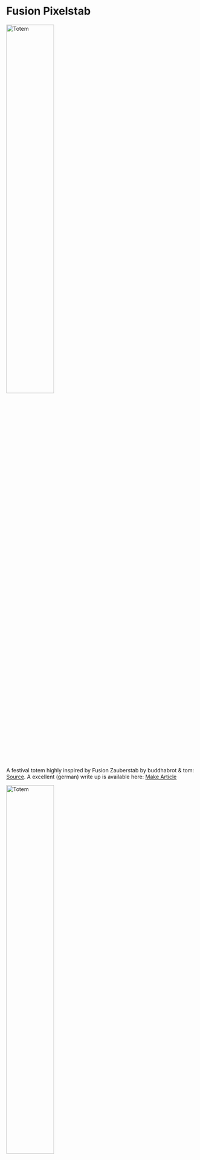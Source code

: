 # Fusion Pixelstab

<img src="media/photo/intro_night.webp" alt="Totem" width="50%"/>

A festival totem highly inspired by Fusion Zauberstab by buddhabrot & tom: [Source](https://git.binary-kitchen.de/buddhabrot/fusion-zauberstab). A excellent (german) write up is available here: [Make Article](https://git.binary-kitchen.de/buddhabrot/fusion-zauberstab/src/branch/master/make_artikel/gesamt.md)

<img src="media/photo/intro_day.webp" alt="Totem" width="50%"/>

Features

* 2,40m tall -> easily visibile
* 256 LEDs -> bright
* easy to carry
* huge choice of LED pattern
* no programming or soldering required
* using standard components, no custom PCBs

Here is a short video in action:
first_night_test.webm

## Concept

I have also built the totem mentioned above ("Zauberstab"). Its a very high quality totem with a ton of features, extremly nice looking und unique.
 I wanted to build something more accessible, something which needs less soldering (no soldering at all), does not need a laser cutter and in general: its my own design.
 I am using standard parts from shops like AliExpress, standard open source software like WLED and of corse, my 3D printer.
The design supports addon-ons, like a meshtastic node that sends the location of the totem to my peers.

## Bill of material

<img src="media/img/16x16_led_matrix.webp" alt="Totem" width="25%"/>

* A 16x16 RBG LED Matrix. I use a 12V version, but also a 5V should be fine. Data protocoll is supported by WLED
* WLED compatible LED driver: ["WLED PD Energy Meter ESP32 Sounds Reactive Addressable LED Strip Controller"](https://www.athom.tech/blank-1/wled-pd-energy-meter-esp32-sounds-reactive-addressable-led-strip-controller])
    * Microphone built in and supported by WLED
    * Power input: 12V via USB-C power delivery
* Power: Powerbank with USB-C output, in particular one which supports 12V, in particular "Anker Powerbank 20.000mAh" Model A1689
    * fairly cheap
    * delivers 12V via USB-C
    * can be charged through a different port
* Power is routed trough the aluminum rod via 2m USB-C cable. Connected with a magnetic usb-c to usb-c coupler, as the connection is not accessibile and inside the rod.
    * usb-c female to female adapter
    * VAFOTON / Model VAF-H006 magnetic coupler (with power delivery support)
    * generic usb-c cable (with power delivery)
* Aluminum rod, 20mm (outside), 17mm (inside), 2m long from a local hardware store ("Bauhaus")
* Some standard 3mm screws and heatset inserts
    * 2 long 35mm screws
    * some shorter screws from a set of screws
* 3D printed boday

<img src="media/photo/under_water_test.webp" alt="Totem" width="75%"/>
As the diffusor is somewhat water tight, it even works under water. Dont try this at a festival without a backup unit

## Software

[WLED](https://kno.wled.ge). Since 0.15+ its audio reactive. That means, it has built in 2D pattern, built in sound (claps) and music (bpm) aware animations. Needs to be flashed on the ESP via webflasher. After flashing
* configure the microphones GPIOs
<img src="media/img/mic_config.webp" alt="Totem" width="50%"/>
* configure the LED matrix
<img src="media/img/wled_config.webp" alt="Totem" width="50%"/>
* configure a startup pattern of your liking, so you do not need to manually select a pattern after each reboot
* optional: flash WLED with usermodes for the built in current sensor. I did this, measured the current once (it was the same as with the external USB-multimeter) and left it deactive as I do not need online power monitoring
<img src="media/img/INA_config_for_usermod_firmware.webp" alt="Totem" width="25%"/>

Time for a first test

media/vid/first_look.mp4

media/vid/first_look.webm

## Electricity

I choose 12V power delivery, because its available in many power banks. A 5V panel needs more amps than most power banks can deliver, but with 12V the current consumption is low enough, so the power banks does not shut down if a bright pattern is shown

## Shape

I rolled the 256 pixel-panel to a tube. Take care to roll in a way the single stripes are not bent. Then I desigend the whole assembly around the circumfence

<img src="media/photo/rolling.webp" alt="Totem" width="75%"/>

## Design

Fusion 360 was used. Its free for makers and its easy enough to handle. I love the slicer integration. You can send a model directly to your prusa slicer, print, optimize and repeat

<img src="media/img/embossing_for_the_win.webp" alt="Totem" width="75%"/>

Play around with the pixel pattern. Squibbly pixels? Brick layer pixels? Just draw one pixel, multiply it by 16x16 on a sketch and emboss it to a cyclinder.

## 3D printing

A lot of experiments have been done
* Differnt pixel shapes
<img src="media/photo/different_pixel_geometry.webp" alt="Totem" width="75%"/>
* Slicing tricks: Enable 10+ perimenters, so the bridging algorithm is tricked into using circular bridges
<img src="media/photo/overhangs.webp" alt="Totem" width="75%"/>
<img src="media/img/slicer_settings_add_perimenters.webp" alt="Totem" width="100%"/>
<img src="media/photo/good_bridges.webp" alt="Totem" width="75%"/>
* Different sleeved as diffusior from different materials
<img src="media/photo/different_shell_options.webp" alt="Totem" width="100%"/>
    * PLA, white: color neutral
    first_static_fire.webm
    * PLA, yellow: nice warm effect and good looking at daylight
    * PVB, smoke grey: "darker" look at day, cool pattern at night. No need to go the extra mile and make it transparent with iso propanol. Negative payoff as diffusion is desired to mask the pixels
    <img src="media/photo/no_need_to_smooth_pvb.webp" alt="Totem" width="100%"/>
* for the pixel pattern zylinder: use a dark color. Using white bleeds too much light to the next pixel

## Assembly

I suggest to begin with the top electronics. Connect the matrix to your ESP. Roll it up. Stick it into the cyliner

<img src="media/photo/assembly_tip.webp" alt="Totem" width="100%"/>

In the beggining its usefull to have a split cylinder as you need to access the inners more often. Later on a full cylinder can be used, but needs to be cut if you ever want to get the panel out again.

<img src="media/img/split_body_for_easy_assembly.webp" alt="Totem" width="50%"/>

For the foot, its quite straight forward

<img src="media/photo/foot_assembly.webp" alt="Totem" width="100%"/>

Note: I am using a magnetic connector and the female-female usb-c connector from the bill of material to have an easily swappable foot. So you can quickly recharge the totem in 10 seconds. Currently one screw holds the foot, this can be improved with a different clamping mechanism.

## Shakedown run

<img src="media/photo/shake_down_test.webp" alt="Totem" width="100%"/>

Try the totem before going to a festival.
Experiences from Zauberstab:
* Microphone's gain needs to be adjusted to exceesive volume
* Hammer it a few times onto concrete to check nothing comes loose
media/vid/first_test.webm

* Let the totem fall straight down on the concrete. It will break the sleve. so print a couple of extras
* Test for rain tightness, I even dipped it into water

media/vid/water_test.webm

* adjust pixel brightness, at night you do not need full brightness, it also drains your battery quickly



## Addons

### Meshtastic. 
I added a module to send the gps coordinates to other [meshtastic](https://meshtastic.org) devices.
Meshtastic is an open source peer to peer network, that enables text communication off  the grid over several km with minimal current draw. It can also transmit your gps position. Ideal to not get lost to your peers in a remote location.
 This is totally optional. The module is self contained and sits on top. Can be removed without any screws. The display is visibile from the outside so you can also read messages on the pole or see the noticiation light if its time to check the meshtastic app. In theory the aluminium rod could be replaced with something which could hold a very long antenna, to boost the signal further. The 3db antenna should already give you some km of range, which could be not enough for a large camp site

#### Bill of material

* [Mesh Node T114](https://heltec.org/project/mesh-node-t114/) with GPS, see also [Meshtastic](https://meshtastic.org/docs/hardware/devices/heltec-automation/mesh-node/)
* An old smartphone battery
* A +3db external antenna

The addon module can be removed at any time. Currently it does not draw power from the main power bank as at the head of the  pole I have only 12V available (to be exact, the ESP could deliver some few mA at 3.3V at its digital outputs...)

<img src="media/photo/addon_meshtastic_node.webp" alt="Totem" width="100%"/>

